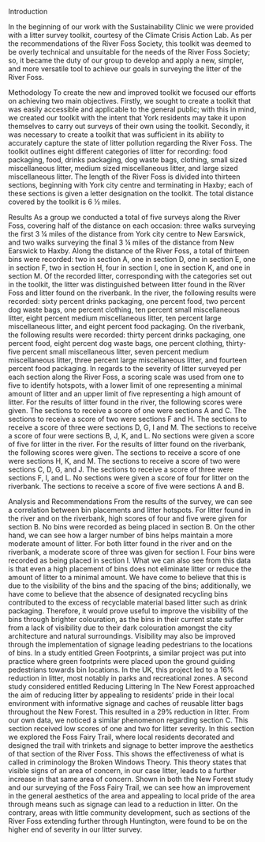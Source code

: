 Introduction

In the beginning of our work with the Sustainability Clinic we were provided with a litter survey toolkit, courtesy of the Climate Crisis Action Lab. As per the recommendations of the River Foss Society, this toolkit was deemed to be overly technical and unsuitable for the needs of the River Foss Society; so, it became the duty of our group to develop and apply a new, simpler, and more versatile tool to achieve our goals in surveying the litter of the River Foss.

Methodology
To create the new and improved toolkit we focused our efforts on achieving two main objectives. Firstly, we sought to create a toolkit that was easily accessible and applicable to the general public; with this in mind, we created our toolkit with the intent that York residents may take it upon themselves to carry out surveys of their own using the toolkit. Secondly, it was necessary to create a toolkit that was sufficient in its ability to accurately capture the state of litter pollution regarding the River Foss.
The toolkit outlines eight different categories of litter for recording: food packaging, food, drinks packaging, dog waste bags, clothing, small sized miscellaneous litter, medium sized miscellaneous litter, and large sized miscellaneous litter. The length of the River Foss is divided into thirteen sections, beginning with York city centre and terminating in Haxby; each of these sections is given a letter designation on the toolkit. The total distance covered by the toolkit is 6 ½ miles.

Results
As a group we conducted a total of five surveys along the River Foss, covering half of the distance on each occasion: three walks surveying the first 3 ¼ miles of the distance from York city centre to New Earswick, and two walks surveying the final 3 ¼ miles of the distance from New Earswick to Haxby. Along the distance of the River Foss, a total of thirteen bins were recorded: two in section A, one in section D, one in section E, one in section F, two in section H, four in section I, one in section K, and one in section M. Of the recorded litter, corresponding with the categories set out in the toolkit, the litter was distinguished between litter found in the River Foss and litter found on the riverbank. In the river, the following results were recorded: sixty percent drinks packaging, one percent food, two percent dog waste bags, one percent clothing, ten percent small miscellaneous litter, eight percent medium miscellaneous litter, ten percent large miscellaneous litter, and eight percent food packaging. On the riverbank, the following results were recorded: thirty percent drinks packaging, one percent food, eight percent dog waste bags, one percent clothing, thirty-five percent small miscellaneous litter, seven percent medium miscellaneous litter, three percent large miscellaneous litter, and fourteen percent food packaging. In regards to the severity of litter surveyed per each section along the River Foss, a scoring scale was used from one to five to identify hotspots, with a lower limit of one representing a minimal amount of litter and an upper limit of five representing a high amount of litter. For the results of litter found in the river, the following scores were given. The sections to receive a score of one were sections A and C. The sections to receive a score of two were sections F and H. The sections to receive a score of three were sections D, G, I and M. The sections to receive a score of four were sections B, J, K, and L. No sections were given a score of five for litter in the river. For the results of litter found on the riverbank, the following scores were given. The sections to receive a score of one were sections H, K, and M. The sections to receive a score of two were sections C, D, G, and J. The sections to receive a score of three were sections F, I, and L. No sections were given a score of four for litter on the riverbank. The sections to receive a score of five were sections A and B.

Analysis and Recommendations
From the results of the survey, we can see a correlation between bin placements and litter hotspots. For litter found in the river and on the riverbank, high scores of four and five were given for section B. No bins were recorded as being placed in section B. On the other hand, we can see how a larger number of bins helps maintain a more moderate amount of litter. For both litter found in the river and on the riverbank, a moderate score of three was given for section I. Four bins were recorded as being placed in section I. 
What we can also see from this data is that even a high placement of bins does not eliminate litter or reduce the amount of litter to a minimal amount. We have come to believe that this is due to the visibility of the bins and the spacing of the bins; additionally, we have come to believe that the absence of designated recycling bins contributed to the excess of recyclable material based litter such as drink packaging. Therefore, it would prove useful to improve the visibility of the bins through brighter colouration, as the bins in their current state suffer from a lack of visibility due to their dark colouration amongst the city architecture and natural surroundings. Visibility may also be improved through the implementation of signage leading pedestrians to the locations of bins. In a study entitled Green Footprints, a similar project was put into practice where green footprints were placed upon the ground guiding pedestrians towards bin locations. In the UK, this project led to a 16% reduction in litter, most notably in parks and recreational zones. 
A second study considered entitled Reducing Littering In The New Forest approached the aim of reducing litter by appealing to residents’ pride in their local environment with informative signage and caches of reusable litter bags throughout the New Forest. This resulted in a 29% reduction in litter. From our own data, we noticed a similar phenomenon regarding section C. This section received low scores of one and two for litter severity. In this section we explored the Foss Fairy Trail, where local residents decorated and designed the trail with trinkets and signage to better improve the aesthetics of that section of the River Foss. This shows the effectiveness of what is called in criminology the Broken Windows Theory. This theory states that visible signs of an area of concern, in our case litter, leads to a further increase in that same area of concern. Shown in both the New Forest study and our surveying of the Foss Fairy Trail, we can see how an improvement in the general aesthetics of the area and appealing to local pride of the area through means such as signage can lead to a reduction in litter. On the contrary, areas with little community development, such as sections of the River Foss extending further through Huntington, were found to be on the higher end of severity in our litter survey.
